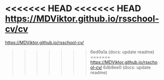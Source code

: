<<<<<<< HEAD
<<<<<<< HEAD
https://MDViktor.github.io/rsschool-cv/cv
=======
https://MDViktor.github.io/rsschool-cv/
>>>>>>> 6ed9a1a (docs: update readme)
=======
https://MDViktor.github.io/rsschool-cv/
>>>>>>> 6db8ee0 (docs: update readme)
